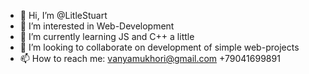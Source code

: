- 👋 Hi, I’m @LitleStuart
- 👀 I’m interested in Web-Development
- 🌱 I’m currently learning JS and C++ a little
- 💞️ I’m looking to collaborate on development of simple web-projects
- 📫 How to reach me: vanyamukhori@gmail.com +79041699891

<!---
LitleStuart/LitleStuart is a ✨ special ✨ repository because its `README.md` (this file) appears on your GitHub profile.
You can click the Preview link to take a look at your changes.
--->
